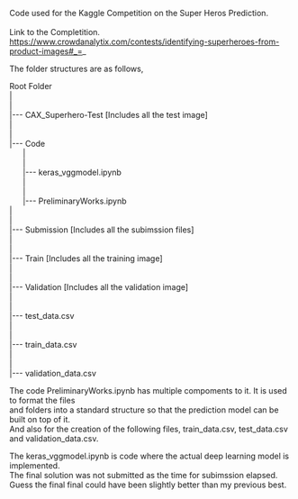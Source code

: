 Code used for the Kaggle Competition on the Super Heros Prediction.<br /> 
<br /> 
Link to the Completition. <br /> 
https://www.crowdanalytix.com/contests/identifying-superheroes-from-product-images#_=_

The folder structures are as follows,

Root Folder<br />
|<br />
|<br />
|--- CAX_Superhero-Test [Includes all the test image]<br /> 
|<br />
|<br />
|--- Code<br />
&nbsp;&nbsp;&nbsp;&nbsp;&nbsp;&nbsp;|<br />
&nbsp;&nbsp;&nbsp;&nbsp;&nbsp;&nbsp;|<br />
&nbsp;&nbsp;&nbsp;&nbsp;&nbsp;&nbsp;|--- keras_vggmodel.ipynb<br />
&nbsp;&nbsp;&nbsp;&nbsp;&nbsp;&nbsp;|<br />
&nbsp;&nbsp;&nbsp;&nbsp;&nbsp;&nbsp;|<br />
&nbsp;&nbsp;&nbsp;&nbsp;&nbsp;&nbsp;|--- PreliminaryWorks.ipynb<br />
|<br />
|<br />
|--- Submission [Includes all the subimssion files]<br />
|<br />
|<br />
|--- Train [Includes all the training image]<br />
|<br />
|<br />
|--- Validation [Includes all the validation image]<br />
|<br />
|<br />
|--- test_data.csv<br />
|<br />
|<br />
|--- train_data.csv<br />
|<br />
|<br />
|--- validation_data.csv<br />


The code PreliminaryWorks.ipynb has multiple compoments to it. It is used to format the files <br />
and folders into a standard structure so that the prediction model can be built on top of it.<br />
And also for the creation of the following files, train_data.csv, test_data.csv and validation_data.csv.<br />

The keras_vggmodel.ipynb is code where the actual deep learning model is implemented. <br />
The final solution was not submitted as the time for subimssion elapsed. <br />
Guess the final final could have been slightly better than my previous best.
